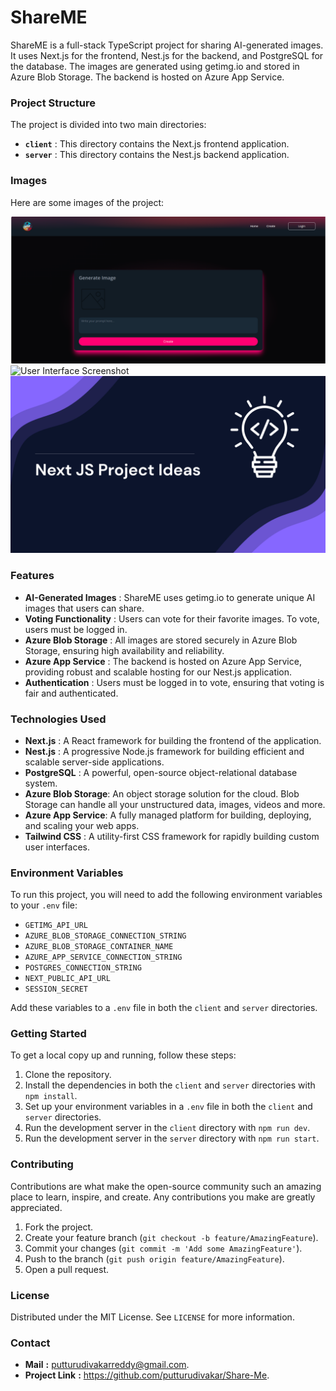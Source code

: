 # ShareME

ShareME is a full-stack TypeScript project for sharing AI-generated images. It uses Next.js for the frontend, Nest.js for the backend, and PostgreSQL for the database. The images are generated using getimg.io and stored in Azure Blob Storage. The backend is hosted on Azure App Service.


### Project Structure

The project is divided into two main directories:

- **`client`** : This directory contains the Next.js frontend application.
- **`server`** : This directory contains the Nest.js backend application.


### Images

Here are some images of the project:

![Project Diagram](images/project-image.png)
![User Interface Screenshot](images/ui-screenshot.png)
![project course](https://github.com/putturudivakar/Share-Me/blob/4d0ae61ee2e8597205988f537cdc4b882c35591c/images/projectdiagram.png)

### Features

- **AI-Generated Images**  : ShareME uses getimg.io to generate unique AI images that users can share.
- **Voting Functionality** : Users can vote for their favorite images. To vote, users must be logged in.
- **Azure Blob Storage**   : All images are stored securely in Azure Blob Storage, ensuring high availability and reliability.
- **Azure App Service**    : The backend is hosted on Azure App Service, providing robust and scalable hosting for our Nest.js 
                             application.
- **Authentication**       : Users must be logged in to vote, ensuring that voting is fair and authenticated.

### Technologies Used

- **Next.js**          : A React framework for building the frontend of the application.
- **Nest.js**          : A progressive Node.js framework for building efficient and scalable server-side applications.
- **PostgreSQL**       : A powerful, open-source object-relational database system.
- **Azure Blob Storage**: An object storage solution for the cloud. Blob Storage can handle all your unstructured data, images, videos and more.
- **Azure App Service**: A fully managed platform for building, deploying, and scaling your web apps.
- **Tailwind CSS**      : A utility-first CSS framework for rapidly building custom user interfaces.

### Environment Variables

To run this project, you will need to add the following environment variables to your `.env` file:

- `GETIMG_API_URL`
- `AZURE_BLOB_STORAGE_CONNECTION_STRING`
- `AZURE_BLOB_STORAGE_CONTAINER_NAME`
- `AZURE_APP_SERVICE_CONNECTION_STRING`
- `POSTGRES_CONNECTION_STRING`
- `NEXT_PUBLIC_API_URL`
- `SESSION_SECRET`

Add these variables to a `.env` file in both the `client` and `server` directories.

### Getting Started

To get a local copy up and running, follow these steps:

1. Clone the repository.
2. Install the dependencies in both the `client` and `server` directories with `npm install`.
3. Set up your environment variables in a `.env` file in both the `client` and `server` directories.
4. Run the development server in the `client` directory with `npm run dev`.
5. Run the development server in the `server` directory with `npm run start`.

### Contributing

Contributions are what make the open-source community such an amazing place to learn, inspire, and create. Any contributions you make are greatly appreciated.

1. Fork the project.
2. Create your feature branch (`git checkout -b feature/AmazingFeature`).
3. Commit your changes (`git commit -m 'Add some AmazingFeature'`).
4. Push to the branch (`git push origin feature/AmazingFeature`).
5. Open a pull request.

### License

Distributed under the MIT License. See `LICENSE` for more information.

### Contact

- **Mail** **:** putturudivakarreddy@gmail.com.
- **Project Link** **:** https://github.com/putturudivakar/Share-Me.
